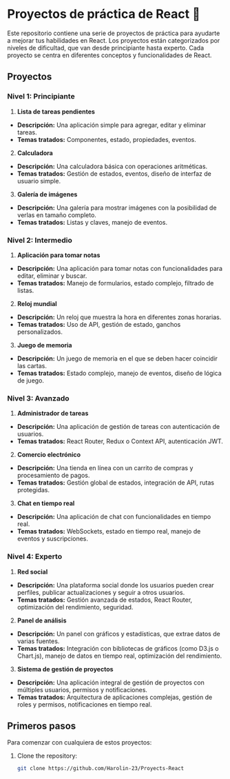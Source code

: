 # Proyectos de práctica de React 🧿

Este repositorio contiene una serie de proyectos de práctica para ayudarte a mejorar tus habilidades en React. Los proyectos están categorizados por niveles de dificultad, que van desde principiante hasta experto. Cada proyecto se centra en diferentes conceptos y funcionalidades de React.

## Proyectos

### Nivel 1: Principiante
1. **Lista de tareas pendientes**
- **Descripción:** Una aplicación simple para agregar, editar y eliminar tareas.
- **Temas tratados:** Componentes, estado, propiedades, eventos.

2. **Calculadora**
- **Descripción:** Una calculadora básica con operaciones aritméticas.
- **Temas tratados:** Gestión de estados, eventos, diseño de interfaz de usuario simple.

3. **Galería de imágenes**
- **Descripción:** Una galería para mostrar imágenes con la posibilidad de verlas en tamaño completo.
- **Temas tratados:** Listas y claves, manejo de eventos.

### Nivel 2: Intermedio
1. **Aplicación para tomar notas**
- **Descripción:** Una aplicación para tomar notas con funcionalidades para editar, eliminar y buscar.
- **Temas tratados:** Manejo de formularios, estado complejo, filtrado de listas.

2. **Reloj mundial**
- **Descripción:** Un reloj que muestra la hora en diferentes zonas horarias.
- **Temas tratados:** Uso de API, gestión de estado, ganchos personalizados.

3. **Juego de memoria**
- **Descripción:** Un juego de memoria en el que se deben hacer coincidir las cartas.
- **Temas tratados:** Estado complejo, manejo de eventos, diseño de lógica de juego.

### Nivel 3: Avanzado
1. **Administrador de tareas**
- **Descripción:** Una aplicación de gestión de tareas con autenticación de usuarios.
- **Temas tratados:** React Router, Redux o Context API, autenticación JWT.

2. **Comercio electrónico**
- **Descripción:** Una tienda en línea con un carrito de compras y procesamiento de pagos.
- **Temas tratados:** Gestión global de estados, integración de API, rutas protegidas.

3. **Chat en tiempo real**
- **Descripción:** Una aplicación de chat con funcionalidades en tiempo real.
- **Temas tratados:** WebSockets, estado en tiempo real, manejo de eventos y suscripciones.

### Nivel 4: Experto
1. **Red social**
- **Descripción:** Una plataforma social donde los usuarios pueden crear perfiles, publicar actualizaciones y seguir a otros usuarios.
- **Temas tratados:** Gestión avanzada de estados, React Router, optimización del rendimiento, seguridad.

2. **Panel de análisis**
- **Descripción:** Un panel con gráficos y estadísticas, que extrae datos de varias fuentes.
- **Temas tratados:** Integración con bibliotecas de gráficos (como D3.js o Chart.js), manejo de datos en tiempo real, optimización del rendimiento.

3. **Sistema de gestión de proyectos**
- **Descripción:** Una aplicación integral de gestión de proyectos con múltiples usuarios, permisos y notificaciones.
- **Temas tratados:** Arquitectura de aplicaciones complejas, gestión de roles y permisos, notificaciones en tiempo real.

## Primeros pasos

Para comenzar con cualquiera de estos proyectos:

1. Clone the repository:
   ```bash
   git clone https://github.com/Harolin-23/Proyects-React

